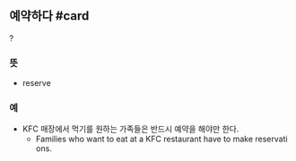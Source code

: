 ## 예약하다 #card
?
###  뜻
- reserve
###  예
- KFC 매장에서 먹기를 원하는 가족들은 반드시 예약을 해야만 한다.
	- Families who want to eat at a KFC restaurant have to make reservations.
<!--SR:!2024-10-21,48,290-->
